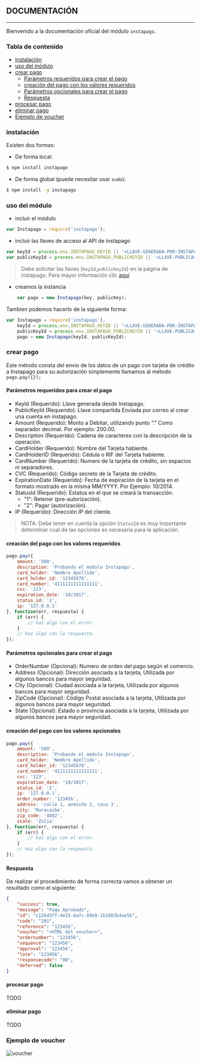 ## DOCUMENTACIÓN
---
Bienvenido a la documentación oficial del módulo `instapago`.

### Tabla de contenido

* [instalación](#instalación)
* [uso del módulo](#uso-del-módulo)
* [crear pago](#crear-pago)
    * [Parámetros requeridos para crear el pago](#parámetros-requeridos-para-crear-el-pago)
    * [creación del pago con los valores requeridos](#creación-del-pago-con-los-valores-requeridos)
    * [Parámetros opcionales para crear el pago](#parámetros-opcionales-para-crear-el-pago)
    * [Respuesta](#respuesta)
* [procesar pago]()
* [eliminar pago]()
* [Ejemplo de voucher](#ejemplo-de-voucher)

### instalación

Existen dos formas:

* De forma local:
```bash
$ npm install instapago
```
* De forma global (puede necesitar usar `sudo`):
```bash
$ npm install -g instapago
```

### uso del módulo

* incluir el módulo
```javascript
var Instapago = require('instapago');
```
* incluir las llaves de acceso al API de instapago
```javascript
var keyId = process.env.INSTAPAGO_KEYID || '<LLAVE-GENERADA-POR-INSTAPAGO>';
var publicKeyId = process.env.INSTAPAGO_PUBLICKEYID || '<LLAVE-PUBLICA>';
```
> Debe solicitar las llaves (`keyId`,`publicKeyId`) en la página de instapago. Para mayor información clic [aquí](http://instapago.com/wp-content/uploads/2015/04/Guia-Integracion-API-Instapago-1.5.4.pdf)

* creamos la instancia
```javascript
    var pago = new Instapago(key, publicKey);
```

Tambien podemos hacerlo de la siguiente forma:

```javascript
var Instapago = require('instapago'),
    keyId = process.env.INSTAPAGO_KEYID || '<LLAVE-GENERADA-POR-INSTAPAGO>',
    publicKeyId = process.env.INSTAPAGO_PUBLICKEYID || '<LLAVE-PUBLICA>',
    pago = new Instapago(keyId, publicKeyId);
```

### crear pago
Este método consta del envío de los datos de un pago con tarjeta de crédito a Instapago para su autorización  simplemente llamamos al método `pago.pay({});`

#### Parámetros requeridos para crear el pago
* KeyId (Requerido): Llave generada desde Instapago.
* PublicKeyId (Requerido): Llave compartida Enviada por correo al crear una cuenta
en instapago.
* Amount (Requerido): Monto a Debitar, utilizando punto “.” Como separador decimal.
Por ejemplo: 200.00.
* Description (Requerido): Cadena de caracteres con la descripción de la operación.
* CardHolder (Requerido): Nombre del Tarjeta habiente.
* CardHolderID (Requerido): Cédula o RIF del Tarjeta habiente.
* CardNumber (Requerido): Numero de la tarjeta de crédito, sin espacios ni
separadores.
* CVC (Requerido): Código secreto de la Tarjeta de crédito.
* ExpirationDate (Requerido): Fecha de expiración de la tarjeta en el formato mostrado
en la misma MM/YYYY. Por Ejemplo: 10/2014.
* StatusId (Requerido): Estatus en el que se creará la transacción.
    * "1": Retener (pre-autorización).
    * "2": Pagar (autorización).
* IP (Requerido): Dirección IP del cliente.


> NOTA: Debe tener en cuenta la opción `StatusId` es muy importante determinar cual de las opciones es necesaria para la aplicación.

#### creación del pago con los valores requeridos

```javascript
pago.pay({
    amount: '500',
    description: 'Probando el módulo Instapago',
    card_holder: 'Nombre Apellido',
    card_holder_id: '12345678',
    card_number: '4111111111111111',
    cvc: '123',
    expiration_date: '10/2017',
    status_id: '2',
    ip: '127.0.0.1'
}, function(err, respuesta) {
    if (err) {
        // haz algo con el error.
    }
    // haz algo con la respuesta.
});
```

#### Parámetros opcionales para crear el pago
* OrderNumber (Opcional): Numero de orden del pago según el comercio.
* Address (Opcional): Dirección asociada a la tarjeta, Utilizada por algunos bancos
para mayor seguridad.
* City (Opcional): Ciudad asociada a la tarjeta, Utilizada por algunos bancos para
mayor seguridad.
* ZipCode (Opcional): Código Postal asociada a la tarjeta, Utilizada por algunos
bancos para mayor seguridad.
* State (Opcional): Estado o provincia asociada a la tarjeta, Utilizada por algunos
bancos para mayor seguridad.

#### creación del pago con los valores opcionales

```javascript
pago.pay({
    amount: '500',
    description: 'Probando el módulo Instapago',
    card_holder: 'Nombre Apellido',
    card_holder_id: '12345678',
    card_number: '4111111111111111',
    cvc: '123',
    expiration_date: '10/2017',
    status_id: '2',
    ip: '127.0.0.1',
    order_number: '123456',
    address: 'calle 1, avenida 2, casa 3',
    city: 'Maracaibo',
    zip_code: '4002',
    state: 'Zulia'
}, function(err, respuesta) {
    if (err) {
        // haz algo con el error.
    }
    // haz algo con la respuesta.
});
```

#### Respuesta

De realizar el procedimiento de forma correcta vamos a obtener un resultado como el siguiente:

```json
{
    "success": true,
    "message": "Pago Aprobado",
    "id": "c12bd3ff-4e15-6a7c-89e0-1b2d03b4ae56",
    "code": "201",
    "reference": "123456",
    "voucher": "<HTML del voucher>",
    "ordernumber": "123456",
    "sequence": "123456",
    "approval": "123456",
    "lote": "123456",
    "responsecode": "00",
    "deferred": false
}
```

#### procesar pago
TODO
#### eliminar pago
TODO
### Ejemplo de voucher
![voucher](http://i.imgur.com/sE05jmH.png)
